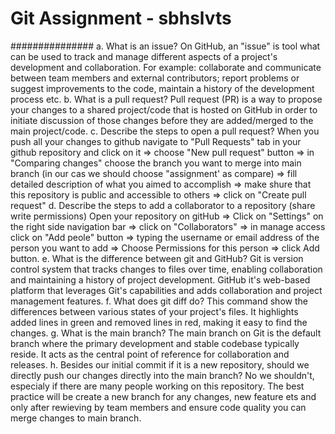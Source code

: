 # Git Assignment - sbhslvts
###############
a. What is an issue?
On GitHub, an "issue" is tool what can be used to track and manage different aspects of a project's development and collaboration. For example: collaborate and communicate between team members and external contributors; report problems or suggest improvements to the code, maintain a history of the development process etc.
b. What is a pull request?
Pull request (PR) is a way to propose your changes to a shared project/code that is hosted on GitHub in order to initiate discussion of those changes before they are added/merged to the main project/code.
c. Describe the steps to open a pull request?
When you push all your changes to github navigate to "Pull Requests" tab in your github repository and click on it => choose "New pull request" button => in "Comparing changes" choose the branch you want to merge into main branch (in our cas we should choose "assignment' as compare) => fill detailed description of what you aimed to accomplish => make shure that this repository is public and accessible to others => click on "Create pull request"
d. Describe the steps to add a collaborator to a repository (share write permissions)
Open your repository on gitHub => Click on "Settings" on the right side navigation bar => click on "Collaborators" => in manage access click on "Add peole" button => typing the username or email address of the person you want to add => Choose Permissions for this person => click Add button.
e. What is the difference between git and GitHub?
Git is version control system that tracks changes to files over time, enabling collaboration and maintaining a history of project development. GitHub it's web-based platform that leverages Git's capabilities and adds collaboration and project management features.
f. What does git diff do?
This command show the differences between various states of your project's files. It highlights added lines in green and removed lines in red, making it easy to find the changes.
g. What is the main branch?
The main branch on Git is the default branch where the primary development and stable codebase typically reside. It acts as the central point of reference for collaboration and releases.
h. Besides our initial commit if it is a new repository, should we directly push our changes directly into the main branch?
No we shouldn't, especialy if there are many people working on this repository. The best practice will be create a new branch for any changes, new feature ets and only after rewieving by team members and ensure code quality you can merge changes to main branch.